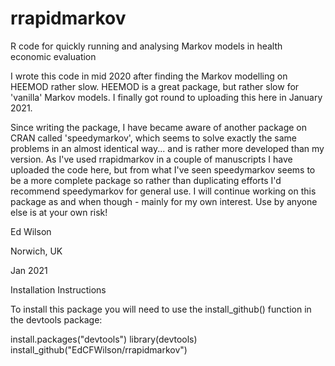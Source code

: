 # rrapidmarkov
R code for quickly running and analysing Markov models in health economic evaluation

I wrote this code in mid 2020 after finding the Markov modelling on HEEMOD rather slow.  HEEMOD is a great package, but rather slow for 'vanilla' Markov models.  I finally got round to uploading this here in January 2021.  

Since writing the package, I have became aware of another package on CRAN called 'speedymarkov', which seems to solve exactly the same problems in an almost identical way... and is rather more developed than my version.  As I've used rrapidmarkov in a couple of manuscripts I have uploaded the code here, but from what I've seen speedymarkov seems to be a more complete package so rather than duplicating efforts I'd recommend speedymarkov for general use.  I will continue working on this package as and when though - mainly for my own interest.  Use by anyone else is at your own risk!

Ed Wilson

Norwich, UK

Jan 2021

Installation Instructions

To install this package you will need to use the install_github() function in the devtools package:

install.packages("devtools")
library(devtools)
install_github("EdCFWilson/rrapidmarkov")
